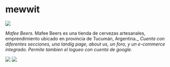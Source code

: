 # mewwit

[![](mewwit/src/assets/mafee-beers.svg)]()


_Mafee Beers._
Mafee Beers es una tienda de cervezas artesanales, emprendimiento ubicado en provincia de Tucumán, Argentina._
_Cuenta con diferentes secciones, una landig page, about us, un foro, y un e-commerce integrado. Permite tambien el logueo con cuenta de google._

 [![](mewwit/src/assets/web1.png)]()
 [![](mewwit/src/assets/web2.png)]()

